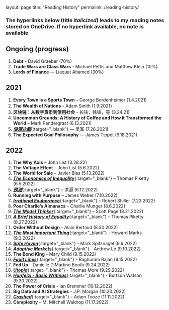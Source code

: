 
layout: page
title: "Reading History"
permalink: /reading-history/

### The hyperlinks below (title *italicized*) leads to my reading notes stored on OneDrive. If no hyperlink available, no note is available

## Ongoing (progress)
1. **Debt** - David Graeber (70%)
2. **Trade Wars are Class Wars** - Michael Pettis and Matthew Klein (10%)
3. **Lords of Finance** — Liaquat Ahamed (30%)

## 2021

1. **Every Town is a Sports Town** – George Bordenheimer (1.4.2021)
2. **The Wealth of Nations** - Adam Smith (1.9.2021）
3. **区块链：从数字货币到信用社会** - 长铗，韩锋，等 (3.24.21)
4. **Uncommon Grounds: A History of Coffee and How it Transformed the World** – Mark Pendergrast (6.13.2021)
5. [_**浪潮之巅**_](https://1drv.ms/b/s!Aku7aHdTrRXEcuwSnladdD2ZMi8?e=qmmxZy){:target="_blank"} — 吴军 (7.26.2021)
6. **The Expected Goal Philosophy** — James Tippet (9.18.2021)

## 2022
1. **The Why Axis** – John List (3.28.22)
2. **The Voltage Effect** – John List (5.6.2022)
3. **The World for Sale** – Javier Blas (5.13.2022)
4. [_**The Economics of Inequality**_](https://1drv.ms/b/s!Aku7aHdTrRXEfk5mPR-IF2094-c?e=BdPKVN){:target="_blank"} – Thomas Piketty (6.5.2022)
5. [_**预测**_](https://1drv.ms/b/s!Aku7aHdTrRXEfYbuCxfXmpbXILo?e=1triZk){:target="_blank"} – 洪灏 (6.12.2022)
6. **Running with Purpose** – James Weber (7.10.2022)
7. [_**Irrational Exuberance**_](https://1drv.ms/b/s!Aku7aHdTrRXEfBscaTkTWdyMzRc?e=sUuJPQ){:target="_blank"} – Robert Shiller (7.23.2022)
8. **Poor Charlie’s Almanacs** – Charlie Munger (8.6.2022)
9.	[_**The Model Thinker**_](https://1drv.ms/b/s!Aku7aHdTrRXEdTFN3_lh_0Od-oc?e=YxXbTB){:target="_blank"} – Scott Page (8.21.2022)
10.	[_**A Brief History of Equality**_](https://1drv.ms/b/s!Aku7aHdTrRXEeyYsFP5IlDG-ono?e=SekGhj){:target="_blank"} – Thomas Piketty (8.27.2022)
11. **Order Without Design** - Alain Bertaud (8.30.2022)
12. [_**The Most Important Thing**_](https://1drv.ms/b/s!Aku7aHdTrRXEcT5joXkSmoQ7-Yg?e=6GXddk){:target="_blank"} - Howard Marks (9.3.2022)
13. [_**Safe Haven**_](https://1drv.ms/b/s!Aku7aHdTrRXEepceMRawqi8oxRA?e=FGkEso){:target="_blank"} - Mark Spitznagel (9.6.2022)
14. [_**Adaptive Markets**_](https://1drv.ms/b/s!Aku7aHdTrRXEeS_VVkj9HVc2IOY?e=XAGtqr){:target="_blank"} - Andrew Lo (9.10.2022)
15. **The Bond King** - Mary Child (9.15.2022)
16. [_**Fault Lines**_](https://1drv.ms/b/s!Aku7aHdTrRXEeBM2vEzkds8_Uf4?e=hR7ITa){:target="_blank"} - Raghuram Rajan (9.15.2022)
17. **Fed Up** - Danielle DiMartino Booth (9.24.2022)
18. [_**Utopia**_](https://1drv.ms/b/s!Aku7aHdTrRXEd5bKDZ5nZ4r8etg?e=yhQXwv){:target="_blank"} - Thomas More (9.29.2022)
19. [_**Hanfeizi - Basic Writings**_](https://1drv.ms/b/s!Aku7aHdTrRXEdk9Sdk0RyZ_Ai1Y?e=ss9jQV){:target="_blank"} - Burtson Watson (9.30.2022)
20. **The Power of Crisis** - Ian Bremmer (10.12.2022)
21. **Big Data and AI Strategies** - J.P. Morgan (10.20.2022)
22. [_**Crashed**_](https://1drv.ms/b/s!Aku7aHdTrRXEdHR0tvJycZcu0K8?e=ThE5Ya){:target="_blank"} – Adam Tooze (11.11.2022)
23. **Complexity** – M. Mitchell Waldrop (11.17.2022)

